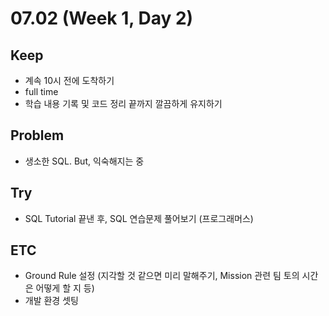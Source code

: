 # 07.02 (Week 1, Day 2)

## Keep
- 계속 10시 전에 도착하기
- full time 
- 학습 내용 기록 및 코드 정리 끝까지 깔끔하게 유지하기

## Problem
- 생소한 SQL. But, 익숙해지는 중

## Try
- SQL Tutorial 끝낸 후, SQL 연습문제 풀어보기 (프로그래머스)

## ETC
- Ground Rule 설정 (지각할 것 같으면 미리 말해주기, Mission 관련 팀 토의 시간은 어떻게 할 지 등)
- 개발 환경 셋팅